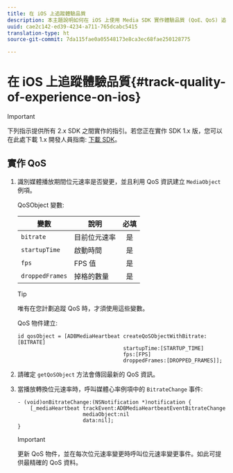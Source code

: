 ```yaml
---
title: 在 iOS 上追蹤體驗品質
description: 本主題說明如何在 iOS 上使用 Media SDK 實作體驗品質 (QoE、QoS) 追蹤。
uuid: cae2c142-ed39-4234-a711-765dcabc5415
translation-type: ht
source-git-commit: 7da115fae0a05548173e8ca3ec68fae250128775

---
```



# 在 iOS 上追蹤體驗品質{#track-quality-of-experience-on-ios}

>[!IMPORTANT]
>
>下列指示提供所有 2.x SDK 之間實作的指引。若您正在實作 SDK 1.x 版，您可以在此處下載 1.x 開發人員指南: [下載 SDK](/help/sdk-implement/download-sdks.md)。

## 實作 QoS

1. 識別媒體播放期間位元速率是否變更，並且利用 QoS 資訊建立 `MediaObject` 例項。

   QoSObject 變數:

   | 變數 | 說明 | 必填 |
   | --- | --- | :---: |
   | `bitrate` | 目前位元速率 | 是 |
   | `startupTime` | 啟動時間 | 是 |
   | `fps` | FPS 值 | 是 |
   | `droppedFrames` | 掉格的數量 | 是 |

   >[!TIP]
   >
   >唯有在您計劃追蹤 QoS 時，才須使用這些變數。

   QoS 物件建立:

   ```
   id qosObject = [ADBMediaHeartbeat createQoSObjectWithBitrate:[BITRATE] 
                                     startupTime:[STARTUP_TIME]  
                                     fps:[FPS]  
                                     droppedFrames:[DROPPED_FRAMES]];
   ```

1. 請確定 `getQoSObject` 方法會傳回最新的 QoS 資訊。
1. 當播放轉換位元速率時，呼叫媒體心率例項中的 `BitrateChange` 事件:

   ```
   - (void)onBitrateChange:(NSNotification *)notification { 
       [_mediaHeartbeat trackEvent:ADBMediaHeartbeatEventBitrateChange  
                        mediaObject:nil  
                        data:nil]; 
   }
   ```

   >[!IMPORTANT]
   >
   >更新 QoS 物件，並在每次位元速率變更時呼叫位元速率變更事件。如此可提供最精確的 QoS 資料。

